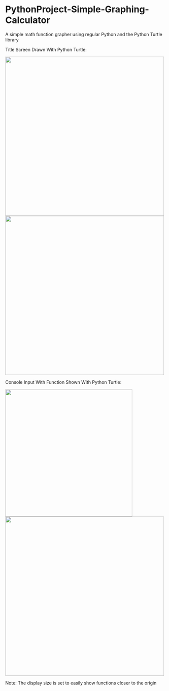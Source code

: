# PythonProject-Simple-Graphing-Calculator
A simple math function grapher using regular Python and the Python Turtle library


Title Screen Drawn With Python Turtle:

<div float="left">
<img src="https://user-images.githubusercontent.com/90167278/220830639-889e353b-56f7-48d2-a479-1eae00940b66.png" width="500" height="500" >
<img src="https://user-images.githubusercontent.com/90167278/218930302-5b0456e1-fc70-4486-b6eb-96be78108a2f.png" width="500" height="500">
</div>

Console Input With Function Shown With Python Turtle: 

<img src="https://user-images.githubusercontent.com/90167278/218934063-1275c935-42d8-43e2-9df2-2374bd59e216.png" height="400">
<img src="https://user-images.githubusercontent.com/90167278/218934612-ad5af519-f67e-4ad8-a58e-7f9a947ed63f.png" width="500" height="500">



Note: The display size is set to easily show functions closer to the origin
